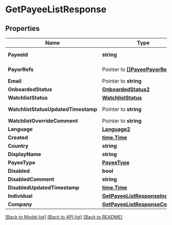 # GetPayeeListResponse

## Properties

Name | Type | Description | Notes
------------ | ------------- | ------------- | -------------
**PayeeId** | **string** |  | [optional] [readonly] 
**PayorRefs** | Pointer to [**[]PayeePayorRefV3**](PayeePayorRefV3.md) |  | [optional] [readonly] 
**Email** | Pointer to **string** |  | [optional] 
**OnboardedStatus** | [**OnboardedStatus2**](OnboardedStatus_2.md) |  | [optional] 
**WatchlistStatus** | [**WatchlistStatus**](WatchlistStatus.md) |  | [optional] 
**WatchlistStatusUpdatedTimestamp** | Pointer to **string** |  | [optional] [readonly] 
**WatchlistOverrideComment** | Pointer to **string** |  | [optional] 
**Language** | [**Language2**](Language_2.md) |  | [optional] 
**Created** | [**time.Time**](time.Time.md) |  | [optional] 
**Country** | **string** |  | [optional] 
**DisplayName** | **string** |  | [optional] 
**PayeeType** | [**PayeeType**](PayeeType.md) |  | [optional] 
**Disabled** | **bool** |  | [optional] 
**DisabledComment** | **string** |  | [optional] 
**DisabledUpdatedTimestamp** | [**time.Time**](time.Time.md) |  | [optional] 
**Individual** | [**GetPayeeListResponseIndividual**](GetPayeeListResponseIndividual.md) |  | [optional] 
**Company** | [**GetPayeeListResponseCompany**](GetPayeeListResponseCompany.md) |  | [optional] 

[[Back to Model list]](../README.md#documentation-for-models) [[Back to API list]](../README.md#documentation-for-api-endpoints) [[Back to README]](../README.md)


